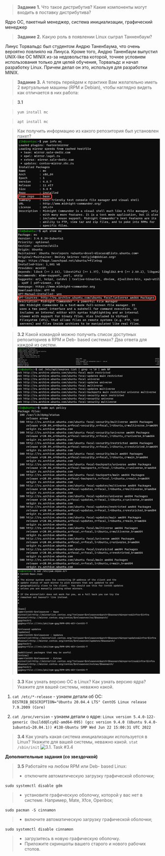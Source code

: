 >**Задание 1.**
>Что такое дистрибутив? Какие компоненты могут входить в поставку дистрибутива?

Ядро ОС, пакетный менеджер, система инициализации, графический менеджер 

>**Задание 2.**
>Какую роль в появлении Linux сыграл Танненбаум?

Линус Торвальдс был студентом Андрю Таненбаума, что очень вероятно повлияло на Линуса.
Кроме того, Андрю Таненбаум выпустил UNIX-like ОС MINIX из-за недовольства которой, точнее условием использования только для целей обучения, Торвальдс и начал разработку Linux. Причем делал он это, используя для разработки MINIX.

>**Задание 3.**
>А теперь перейдем к практике
>Вам желательно иметь 2 виртуальные машины (RPM и Debian), чтобы наглядно видеть как отличается в них работа:

>**3.1**

>```yum install mc```

>```apt install mc```

>Как получить информацию из какого репозитория был установлен пакет?
![3.1. Task #3.1](screenshots/3.1-3.1.1.png)
![3.1. Task #3.1](screenshots/3.1-3.1.2.png)

>**3.2** Какой командой можно получить список доступных репозиториев в RPM и Deb- based системах? Два ответа для каждой из систем.
![3.1. Task #3.2](screenshots/3.1-3.2.1.png)
![3.1. Task #3.2](screenshots/3.1-3.2.2.png)
![3.1. Task #3.2](screenshots/3.1-3.2.3.png)
![3.1. Task #3.2](screenshots/3.1-3.2.4.png)


>**3.3** Как узнать версию ОС в Linux? Как узнать версию ядра? Укажите для вашей системы, неважно какой.

1. ```cat /etc/*-release``` - узнаем детали об ОС: ```DISTRIB_DESCRIPTION="Ubuntu 20.04.4 LTS" CentOS Linux release 7.9.2009 (Core)```

2. ```cat /proc/version``` - узнаем детали о ядре: ```Linux version 5.4.0-122-generic (buildd@lcy02-amd64-095) (gcc version 9.4.0 (Ubuntu 9.4.0-1ubuntu1~20.04.1)) #138-Ubuntu SMP Wed Jun 22 15:00:31 UTC 2022```

>**3.4** Как узнать какая система инициализации используется в Linux? Укажите для вашей системы, неважно какой.
```stat /sbin/init```
![3.1. Task #3.4](screenshots/3.1-3.4.png)

**Дополнительные задания (со звездочкой)**

>**3.5** Работайте на любом RPM или Deb- based Linux:
> - отключите автоматическую загрузку графической оболочки;

```sudo systemctl disable gdm```

> - установите графическую оболочку, которой у вас нет в системе. Например, Mate, Xfce, Openbox;

```sudo pacman -S cinnamon```

> - включите автоматическую загрузку графической оболочки;

```sudo systemctl disable cinnamon```

> - загрузитесь в новую графическую оболочку.
> - Приложите скриншоты вашего старого и нового рабочих столов.
